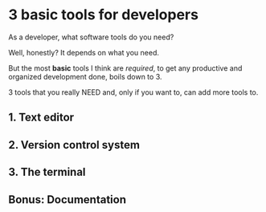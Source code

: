 # 3 basic tools for developers

As a developer, what software tools do you need?

Well, honestly? It depends on what you need.

But the most **basic** tools I think are _required_, to get any productive and organized development done, boils down to 3.

3 tools that you really NEED and, only if you want to, can add more tools to.

## 1. Text editor



## 2. Version control system

## 3. The terminal

## Bonus: Documentation
